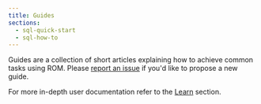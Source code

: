 ```yaml
---
title: Guides
sections:
  - sql-quick-start
  - sql-how-to
---
```


Guides are a collection of short articles explaining how to achieve common tasks
using ROM. Please [report an issue](https://github.com/taqtiqa/ramets.org/issues/new?title=Add%20a%20guide%20about...&labels[]=guides) if you'd like to propose a new guide.

For more in-depth user documentation refer to the [Learn](/%{version}/learn) section.
